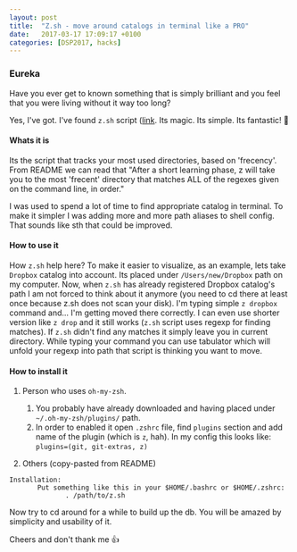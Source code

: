 ```yaml
---
layout: post
title:  "Z.sh - move around catalogs in terminal like a PRO"
date:   2017-03-17 17:09:17 +0100
categories: [DSP2017, hacks]
---
```


### Eureka
Have you ever get to known something that is simply brilliant and you feel that you were living without it way too long?

Yes, I've got. I've found `z.sh` script ([link][z.sh]. Its magic. Its simple. Its fantastic! 💖

#### Whats it is
Its the script that tracks your most used directories, based on 'frecency'. From README we can read that
"After  a  short  learning  phase, z will take you to the most 'frecent' directory that matches ALL of the regexes given on the command line, in order."

I was used to spend a lot of time to find appropriate catalog in terminal. To make it simpler I was adding more and more path aliases to shell config. That sounds like sth that could be improved.

#### How to use it
How `z.sh` help here? To make it easier to visualize, as an example, lets take `Dropbox` catalog into account. Its placed under `/Users/new/Dropbox` path on my computer.
Now, when `z.sh` has already registered Dropbox catalog's path I am not forced to think about it anymore (you need to cd there at least once because z.sh does not scan your disk). I'm typing simple `z dropbox` command and... I'm getting moved there correctly. I can even use shorter version like `z drop` and it still works (`z.sh` script uses regexp for finding matches). If `z.sh` didn't find any matches it simply leave you in current directory. While typing your command you can use tabulator which will unfold your regexp into path that script is thinking you want to move.


#### How to install it

1. Person who uses `oh-my-zsh`.
    1. You probably have already downloaded and having placed under `~/.oh-my-zsh/plugins/` path.
    2. In order to enabled it open `.zshrc` file, find `plugins` section and add name of the plugin (which is `z`, hah). In my config this looks like: `plugins=(git, git-extras, z)`

2. Others (copy-pasted from README)
```
Installation:
       Put something like this in your $HOME/.bashrc or $HOME/.zshrc:
              . /path/to/z.sh
```
Now try to cd around for a while to build up the db. You will be amazed by simplicity and usability of it.

Cheers and don't thank me :+1:

[oh-my-zsh]: https://github.com/robbyrussell/oh-my-zsh
[z.sh]: https://github.com/rupa/z

